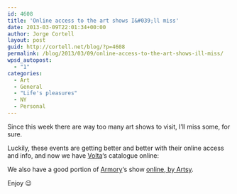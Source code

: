 ```yaml
---
id: 4608
title: 'Online access to the art shows I&#039;ll miss'
date: 2013-03-09T22:01:34+00:00
author: Jorge Cortell
layout: post
guid: http://cortell.net/blog/?p=4608
permalink: /blog/2013/03/09/online-access-to-the-art-shows-ill-miss/
wpsd_autopost:
  - "1"
categories:
  - Art
  - General
  - "Life's pleasures"
  - NY
  - Personal
---
```

Since this week there are way too many art shows to visit, I&#8217;ll miss some, for sure.

Luckily, these events are getting better and better with their online access and info, and now we have <a title="http://ny.voltashow.com" href="http://ny.voltashow.com" target="_blank">Volta</a>&#8216;s catalogue online:</p> 

We also have a good portion of <a title="http://www.thearmoryshow.com" href="http://www.thearmoryshow.com" target="_blank">Armory</a>&#8216;s show <a title="http://artsy.net/thearmoryshow" href="http://artsy.net/thearmoryshow" target="_blank">online, by Artsy</a>.

Enjoy 😉